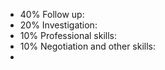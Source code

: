 - 40% Follow up:
- 20% Investigation:
- 10% Professional skills:
- 10% Negotiation and other skills:
-